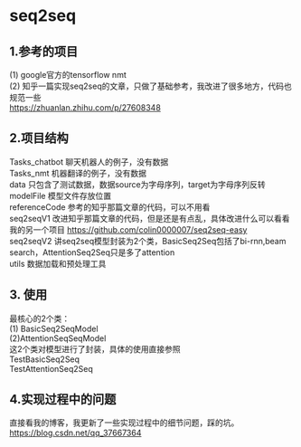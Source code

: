 # seq2seq

## 1.参考的项目
(1) google官方的tensorflow nmt  
(2) 知乎一篇实现seq2seq的文章，只做了基础参考，我改进了很多地方，代码也规范一些  
https://zhuanlan.zhihu.com/p/27608348  

## 2.项目结构 
Tasks_chatbot 聊天机器人的例子，没有数据  
Tasks_nmt 机器翻译的例子，没有数据  
data 只包含了测试数据，数据source为字母序列，target为字母序列反转  
modelFile 模型文件存放位置  
referenceCode 参考的知乎那篇文章的代码，可以不用看  
seq2seqV1 改进知乎那篇文章的代码，但是还是有点乱，具体改进什么可以看看我的另一个项目 https://github.com/colin0000007/seq2seq-easy  
seq2seqV2 讲seq2seq模型封装为2个类，BasicSeq2Seq包括了bi-rnn,beam search，AttentionSeq2Seq只是多了attention  
utils 数据加载和预处理工具  

## 3. 使用
最核心的2个类：  
(1) BasicSeq2SeqModel   
(2)AttentionSeqSeqModel   
这2个类对模型进行了封装，具体的使用直接参照   
TestBasicSeq2Seq  
TestAttentionSeq2Seq  

## 4.实现过程中的问题
直接看我的博客，我更新了一些实现过程中的细节问题，踩的坑。  
https://blog.csdn.net/qq_37667364
